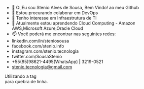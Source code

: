 - 👋 Oi,Eu sou Stenio Alves de Sousa, Bem Vindo! ao meu Github
- 💞️ Estou procurando colaborar em DevOps
- 👀 Tenho interesse em Infraestrutura de TI
- 🌱 Atualmente estou aprendendo Cloud Computing - Amazon AWS,Microsoft Azure,Oracle Cloud 
- 📫 Você poderá me encontrar nas seguintes redes:
-  linkedin.com/in/steniosousa
-  facebook.com/stenio.info
-  instagram.com/stenio.tecnologia
-  twitter.com/SousaStenio
-  +55(85)98621-4495(WhatsApp) | 3219-0521  
-  stenio.tecnologia@gmail.com

<html>
 <head>
  <title> /* Graduando em Redes de Computadores - FATENE
          Tecnólogo em Gestão de Tecnologia da Informação - FATENE 2017
          Analista de Suporte,Técnico em Service Desk,Técnico em Informática
          Profissional com mais de 20 anos de experiência no Suporte Técnico de 1º e 2º nível.
        */ <br /> </title>
 </head>
 <body>
  Utilizando a tag <br /> para quebra de linha.
 </body>
</html>

